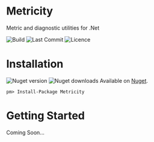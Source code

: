 # Metricity
Metric and diagnostic utilities for .Net 

![Build](https://img.shields.io/travis/tomaustin700/Metricity.svg) ![Last Commit](https://img.shields.io/github/last-commit/tomaustin700/metricity.svg) ![Licence](https://img.shields.io/github/license/tomaustin700/Metricity.svg)
# Installation
![Nuget version](https://img.shields.io/nuget/v/Metricity.svg)  ![Nuget downloads](https://img.shields.io/nuget/dt/Metricity.svg)
Available on [Nuget](https://www.nuget.org/packages/Binance.Net/).
```
pm> Install-Package Metricity
```
#  Getting Started
Coming Soon...
